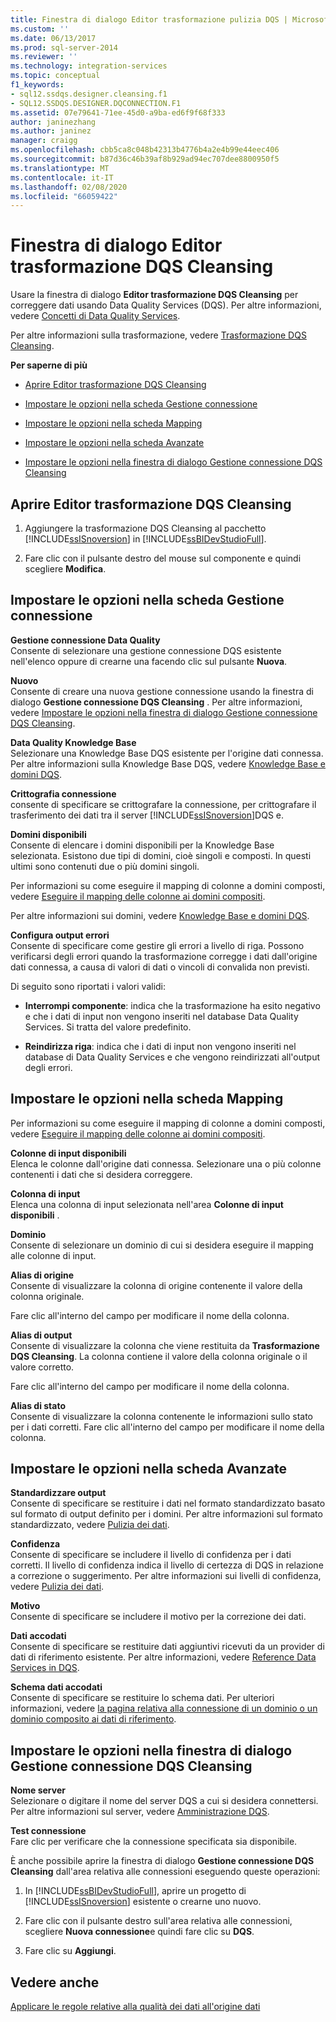 ```yaml
---
title: Finestra di dialogo Editor trasformazione pulizia DQS | Microsoft Docs
ms.custom: ''
ms.date: 06/13/2017
ms.prod: sql-server-2014
ms.reviewer: ''
ms.technology: integration-services
ms.topic: conceptual
f1_keywords:
- sql12.ssdqs.designer.cleansing.f1
- SQL12.SSDQS.DESIGNER.DQCONNECTION.F1
ms.assetid: 07e79641-71ee-45d0-a9ba-ed6f9f68f333
author: janinezhang
ms.author: janinez
manager: craigg
ms.openlocfilehash: cbb5ca8c048b42313b4776b4a2e4b99e44eec406
ms.sourcegitcommit: b87d36c46b39af8b929ad94ec707dee8800950f5
ms.translationtype: MT
ms.contentlocale: it-IT
ms.lasthandoff: 02/08/2020
ms.locfileid: "66059422"
---
```

# <a name="dqs-cleansing-transformation-editor-dialog-box"></a>Finestra di dialogo Editor trasformazione DQS Cleansing
  Usare la finestra di dialogo **Editor trasformazione DQS Cleansing** per correggere dati usando Data Quality Services (DQS). Per altre informazioni, vedere [Concetti di Data Quality Services](../../2014/data-quality-services/data-quality-services-concepts.md).  
  
 Per altre informazioni sulla trasformazione, vedere [Trasformazione DQS Cleansing](data-flow/transformations/dqs-cleansing-transformation.md).  
  
 **Per saperne di più**  
  
-   [Aprire Editor trasformazione DQS Cleansing](#open)  
  
-   [Impostare le opzioni nella scheda Gestione connessione](#connection)  
  
-   [Impostare le opzioni nella scheda Mapping](#mapping)  
  
-   [Impostare le opzioni nella scheda Avanzate](#advanced)  
  
-   [Impostare le opzioni nella finestra di dialogo Gestione connessione DQS Cleansing](#manager)  
  
##  <a name="open"></a> Aprire Editor trasformazione DQS Cleansing  
  
1.  Aggiungere la trasformazione DQS Cleansing al pacchetto [!INCLUDE[ssISnoversion](../includes/ssisnoversion-md.md)] in [!INCLUDE[ssBIDevStudioFull](../includes/ssbidevstudiofull-md.md)].  
  
2.  Fare clic con il pulsante destro del mouse sul componente e quindi scegliere **Modifica**.  
  
##  <a name="connection"></a> Impostare le opzioni nella scheda Gestione connessione  
 **Gestione connessione Data Quality**  
 Consente di selezionare una gestione connessione DQS esistente nell'elenco oppure di crearne una facendo clic sul pulsante **Nuova**.  
  
 **Nuovo**  
 Consente di creare una nuova gestione connessione usando la finestra di dialogo **Gestione connessione DQS Cleansing** . Per altre informazioni, vedere [Impostare le opzioni nella finestra di dialogo Gestione connessione DQS Cleansing](#manager).  
  
 **Data Quality Knowledge Base**  
 Selezionare una Knowledge Base DQS esistente per l'origine dati connessa. Per altre informazioni sulla Knowledge Base DQS, vedere [Knowledge Base e domini DQS](../../2014/data-quality-services/dqs-knowledge-bases-and-domains.md).  
  
 **Crittografia connessione**  
 consente di specificare se crittografare la connessione, per crittografare il trasferimento dei dati tra il server [!INCLUDE[ssISnoversion](../includes/ssisnoversion-md.md)]DQS e.  
  
 **Domini disponibili**  
 Consente di elencare i domini disponibili per la Knowledge Base selezionata. Esistono due tipi di domini, cioè singoli e composti. In questi ultimi sono contenuti due o più domini singoli.  
  
 Per informazioni su come eseguire il mapping di colonne a domini composti, vedere [Eseguire il mapping delle colonne ai domini compositi](data-flow/transformations/map-columns-to-composite-domains.md).  
  
 Per altre informazioni sui domini, vedere [Knowledge Base e domini DQS](../../2014/data-quality-services/dqs-knowledge-bases-and-domains.md).  
  
 **Configura output errori**  
 Consente di specificare come gestire gli errori a livello di riga. Possono verificarsi degli errori quando la trasformazione corregge i dati dall'origine dati connessa, a causa di valori di dati o vincoli di convalida non previsti.  
  
 Di seguito sono riportati i valori validi:  
  
-   **Interrompi componente**: indica che la trasformazione ha esito negativo e che i dati di input non vengono inseriti nel database Data Quality Services. Si tratta del valore predefinito.  
  
-   **Reindirizza riga**: indica che i dati di input non vengono inseriti nel database di Data Quality Services e che vengono reindirizzati all'output degli errori.  
  
##  <a name="mapping"></a> Impostare le opzioni nella scheda Mapping  
 Per informazioni su come eseguire il mapping di colonne a domini composti, vedere [Eseguire il mapping delle colonne ai domini compositi](data-flow/transformations/map-columns-to-composite-domains.md).  
  
 **Colonne di input disponibili**  
 Elenca le colonne dall'origine dati connessa. Selezionare una o più colonne contenenti i dati che si desidera correggere.  
  
 **Colonna di input**  
 Elenca una colonna di input selezionata nell'area **Colonne di input disponibili** .  
  
 **Dominio**  
 Consente di selezionare un dominio di cui si desidera eseguire il mapping alle colonne di input.  
  
 **Alias di origine**  
 Consente di visualizzare la colonna di origine contenente il valore della colonna originale.  
  
 Fare clic all'interno del campo per modificare il nome della colonna.  
  
 **Alias di output**  
 Consente di visualizzare la colonna che viene restituita da **Trasformazione DQS Cleansing**. La colonna contiene il valore della colonna originale o il valore corretto.  
  
 Fare clic all'interno del campo per modificare il nome della colonna.  
  
 **Alias di stato**  
 Consente di visualizzare la colonna contenente le informazioni sullo stato per i dati corretti. Fare clic all'interno del campo per modificare il nome della colonna.  
  
##  <a name="advanced"></a> Impostare le opzioni nella scheda Avanzate  
 **Standardizzare output**  
 Consente di specificare se restituire i dati nel formato standardizzato basato sul formato di output definito per i domini. Per altre informazioni sul formato standardizzato, vedere [Pulizia dei dati](../../2014/data-quality-services/data-cleansing.md).  
  
 **Confidenza**  
 Consente di specificare se includere il livello di confidenza per i dati corretti. Il livello di confidenza indica il livello di certezza di DQS in relazione a correzione o suggerimento. Per altre informazioni sui livelli di confidenza, vedere [Pulizia dei dati](../../2014/data-quality-services/data-cleansing.md).  
  
 **Motivo**  
 Consente di specificare se includere il motivo per la correzione dei dati.  
  
 **Dati accodati**  
 Consente di specificare se restituire dati aggiuntivi ricevuti da un provider di dati di riferimento esistente. Per altre informazioni, vedere [Reference Data Services in DQS](../../2014/data-quality-services/reference-data-services-in-dqs.md).  
  
 **Schema dati accodati**  
 Consente di specificare se restituire lo schema dati. Per ulteriori informazioni, vedere [la pagina relativa alla connessione di un dominio o un dominio composito ai dati di riferimento](../../2014/data-quality-services/attach-a-domain-or-composite-domain-to-reference-data.md).  
  
##  <a name="manager"></a> Impostare le opzioni nella finestra di dialogo Gestione connessione DQS Cleansing  
 **Nome server**  
 Selezionare o digitare il nome del server DQS a cui si desidera connettersi. Per altre informazioni sul server, vedere [Amministrazione DQS](../../2014/data-quality-services/dqs-administration.md).  
  
 **Test connessione**  
 Fare clic per verificare che la connessione specificata sia disponibile.  
  
 È anche possibile aprire la finestra di dialogo **Gestione connessione DQS Cleansing** dall'area relativa alle connessioni eseguendo queste operazioni:  
  
1.  In [!INCLUDE[ssBIDevStudioFull](../includes/ssbidevstudiofull-md.md)], aprire un progetto di [!INCLUDE[ssISnoversion](../includes/ssisnoversion-md.md)] esistente o crearne uno nuovo.  
  
2.  Fare clic con il pulsante destro sull'area relativa alle connessioni, scegliere **Nuova connessione**e quindi fare clic su **DQS**.  
  
3.  Fare clic su **Aggiungi**.  
  
## <a name="see-also"></a>Vedere anche  
 [Applicare le regole relative alla qualità dei dati all'origine dati](data-flow/transformations/apply-data-quality-rules-to-data-source.md)  
  
  
